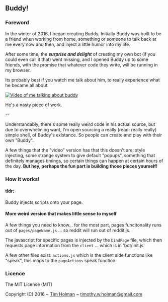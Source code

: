 ## Buddy!

### Foreword
In the winter of 2016, I began creating Buddy. Initially Buddy was built to be a friend when working from home, something or someone to talk back at me every now and then, and inject a little humor into my life.

After some time, the ***surprise and delight*** of creating my own bot (if you could even call it that) went missing, and I opened Buddy up to some friends, with the promise that whatever code they write, will be running in my browser.

Its probably best if you watch me talk about him, to really experience what he became all about.

[![Video of me talking about buddy](https://s3.amazonaws.com/tholman.com/img/buddy-video-image.png)](https://youtu.be/RY8aCIfERHU?t=15m4s)

He's a nasty piece of work.

--

Understandably, there's some really weird code in his actual source, but due to overwhelming want, I'm open sourcing a really (read: really really) simple shell, of Buddy's existance. So people can create and play with their own "Buddy".

A few things that the "video" version has that this doesn't are: style injecting, some strange system to give default "popups", something that definitely manages timings, so certain things can happen at certain hours of the day. __But hey, perhaps the fun part is building those pieces yourself!__

### How it works!
#### tldr: 
Buddy injects scripts onto your page.

#### More weird version that makes little sense to myself

A few things you need to know... for the most part, pages funcitonality runs out of `pages/pageName.js` ... so reddit will run out of reddit.js.

The javascript for specific pages is injected by the `bindPage` file, which then requests page information from the `client` ... which is in 'bot/init.js'

A few other files exist. `actions.js` which is the client side functions like "speak", this maps to the `pageActions` speak function.

### Licence
The MIT License (MIT)

Copyright (C) 2016 ~ [Tim Holman](http://tholman.com) ~ timothy.w.holman@gmail.com

